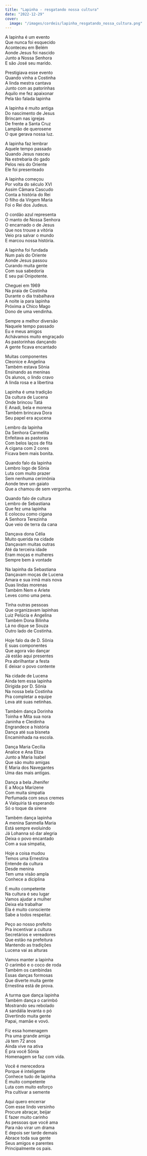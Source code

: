 ```yaml
---
title: "Lapinha - resgatando nossa cultura"
date: "2022-12-29"
cover:
  image: "/images/cordeis/lapinha_resgatando_nossa_cultura.png"
---
```


A lapinha é um evento  
Que nunca foi esquecido  
Aconteceu em Belém  
Aonde Jesus foi nascido  
Junto a Nossa Senhora  
E são José seu marido.  

Prestigiava esse evento  
Quando vinha a Costinha  
A linda mestra cantava  
Junto com as patorinhas  
Aquilo me fez  apaixonar  
Pela tão falada lapinha  

A lapinha é muito antiga  
Do nascimento de Jesus  
Brincam nas igrejas  
De frente a Santa Cruz  
Lampião de querosene  
O que gerava nossa luz.  

A lapinha faz lembrar  
Aquele tempo passado  
Quando Jesus nasceu  
Na estrebaria do gado  
Pelos reis do Oriente  
Ele foi presenteado  

<!-- pagebreak -->

A lapinha começou  
Por volta do século XVI  
Assim Câmara Cascudo  
Conta a história do Rei  
O filho da Virgem Maria  
Foi o Rei dos Judeus.  

O cordão azul representa  
O manto de Nossa Senhora  
O encarnado o de Jesus  
Que nos trouxe a vitória  
Veio pra salvar o mundo  
E marcou nossa história.  

A lapinha foi fundada  
Num país do Oriente  
Aonde Jesus passou  
Curando muita gente  
Com sua sabedoria  
E seu pai Onipotente.  

Cheguei em 1969  
Na praia de Costinha  
Durante o dia trabalhava  
A noite ia para lapinha  
Próxima a Chico Mago  
Dono de uma vendinha.  

<!-- pagebreak -->

Sempre a melhor diversão  
Naquele tempo passado  
Eu e meus amigos  
Achávamos muito engraçado  
As pastorinhas dançando  
A gente ficava encantado  

Muitas componentes  
Cleonice e Angelina  
Também estava Sônia  
Ensinando as meninas  
Os alunos, o lindo cravo  
A linda rosa e a libertina  

Lapinha é uma tradição  
Da cultura de Lucena  
Onde brincou Tatá  
E Anadi, bela e morena  
Também brincava Dora  
Seu papel era açucena  

Lembro da lapinha  
Da Senhora Carmelita  
Enfeitava as pastoras  
Com belos laços de fita  
A cigana com 2 cores  
Ficava bem mais bonita.  

<!-- pagebreak -->

Quando falo da lapinha  
Lembro logo de Sônia  
Luta com muito prazer  
Sem nenhuma cerimônia  
Aonde teve um gaiato  
Que a chamou de sem vergonha.  

Quando falo de cultura  
Lembro de Sebastiana  
Que fez uma lapinha  
E colocou como cigana  
A Senhora Terezinha  
Que veio de terra da cana  

Dançava dona Célia  
Muito querida na cidade  
Dançavam muitas outras  
Até da terceira idade  
Eram moças e mulheres  
Sempre bem à vontade  

Na lapinha da Sebastiana  
Dançavam moças de Lucena  
Amara e sua irmã mais nova  
Duas lindas morenas  
Também Nem e Arlete  
Leves como uma pena.  

<!-- pagebreak -->

Tinha outras pessoas  
Que organizavam lapinhas  
Luiz Pelúcia e Angelina  
Também Dona Bilinha  
Lá no dique se Souza  
Outro lado de Costinha.  

Hoje falo da de D. Sônia  
E suas componentes  
Que agora vão dançar  
Já estão aqui presentes  
Pra abrilhantar a festa  
E deixar o povo contente  

Na cidade de Lucena  
Ainda tem essa lapinha  
Dirigida por D. Sônia  
Na nossa bela Costinha  
Pra completar a equipe  
Leva até suas netinhas.  

Também dança Dorinha  
Toinha e Mita sua nora  
Janinha e Cleidinha  
Engrandece a história  
Dança até sua bisneta  
Encaminhada na escola.  

<!-- pagebreak -->

Dança Maria Cecília  
Analice e Ana Eliza  
Junto a Maria Isabel  
Que são muito amigas  
E Maria dos Navegantes  
Uma das mais antigas.  

Dança a bela Jhenifer  
E a Moça Marizene  
Com muita simpatia  
Perfumada com seus cremes  
A Valquíria tá esperando  
Só o toque da sirene  

Também dança lapinha  
A menina Sanmella Maria  
Está sempre evoluindo  
Já Lohanna só dar alegria  
Deixa o povo encantado  
Com a sua simpatia,  

Hoje a coisa mudou  
Temos uma Ernestina  
Entende da cultura  
Desde menina  
Tem uma visão ampla  
Conhece a diciplina  

<!-- pagebreak -->

É muito competente  
Na cultura é seu lugar  
Vamos ajudar a mulher  
Deixa ela trabalhar  
Ela é muito consciente  
Sabe a todos respeitar.  

Peço ao nosso prefeito  
Pra incentivar a cultura  
Secretários e vereadores  
Que estão na prefeitura  
Mantendo as tradições  
Lucena vai as alturas  

Vamos manter a lapinha  
O carimbó e o coco de roda  
Também os cambindas  
Essas danças formosas  
Que diverte muita gente  
Ernestina está de prova.  

A turma que dança lapinha  
Também dança o carimbó  
Mostrando seu rebolado  
A sandália levanta o pó  
Divertindo muita gente  
Papai, mamãe e vovó.  

<!-- pagebreak -->

Fiz essa homenagem  
Pra uma grande amiga  
Já tem 72 anos  
Ainda vive na ativa  
É pra você Sônia  
Homenagem se faz com vida.  

Você é merecedora  
Porque é inteligente  
Conhece tudo de lapinha  
É muito competente  
Luta com muito esforço  
Pra cultivar a semente  

Aqui quero encerrar  
Com esse lindo versinho  
Procure abraçar, beijar  
E fazer muito carinho  
As pessoas que você ama  
Para não virar um drama  
E depois ser tarde demais  
Abrace toda sua gente  
Seus amigos e parentes  
Principalmente os pais.
